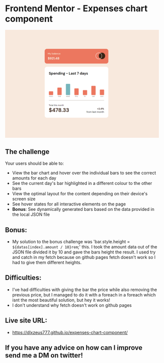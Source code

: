# Frontend Mentor - Expenses chart component

![Design preview for the Expenses chart component coding challenge](./images/desktop.png)


## The challenge

Your users should be able to:

- View the bar chart and hover over the individual bars to see the correct amounts for each day
- See the current day's bar highlighted in a different colour to the other bars
- View the optimal layout for the content depending on their device's screen size
- See hover states for all interactive elements on the page
- **Bonus**: See dynamically generated bars based on the data provided in the local JSON file

## Bonus: 

- My solution to the bonus challenge was 'bar.style.height = `${datas[index].amount / 10}rem`;' this. I took the amount data out of the JSON file divided it by 10 and gave the bars height the result. I used try and catch in my fetch because on github pages fetch doesn't work so I had to give them different heights.

## Difficulties:

- I've had difficulties with giving the bar the price while also removing the previous price, but I managed to do it with a foreach in a foreach which isnt the most beautiful solution, but hey it works!
- I don't understand why fetch doesn't work on github pages

## Live site URL:

- https://dlxzeus777.github.io/expenses-chart-component/

## If you have any advice on how can I improve send me a DM on twitter!
